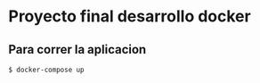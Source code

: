# Proyecto final desarrollo docker

## Para correr la aplicacion

```console
$ docker-compose up
```